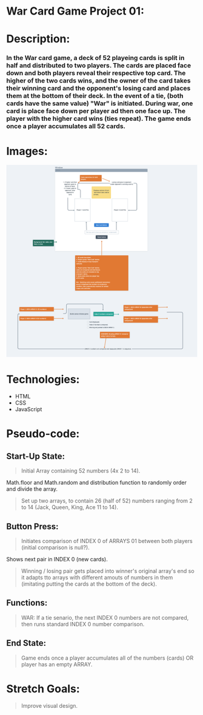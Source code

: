 # War Card Game Project 01:

# Description:
### In the War card game, a deck of 52 playeing cards is split in half and distributed to two players. The cards are placed face down and both players reveal their respective top card. The higher of the two cards wins, and the owner of the card takes their winning card and the opponent's losing card and places them at the bottom of their deck. In the event of a tie, (both cards have the same value) "War" is initiated. During war, one card is place face down per player ad then one face up. The player with the higher card wins (ties repeat). The game ends once a player accumulates all 52 cards.

# Images:
![War Card Game Project Wireframe](images/warFrame.png)


# Technologies:
- HTML
- CSS
- JavaScript

# Pseudo-code:


## Start-Up State:
> Initial Array containing 52 numbers (4x 2 to 14).

Math.floor and Math.random and distribution function to randomly order and divide the array.

>Set up two arrays, to contain 26 (half of 52) numbers ranging from 2 to 14 (Jack, Queen, King, Ace 11 to 14).

## Button Press:
>Initiates comparison of INDEX 0 of ARRAYS 01 between both players (initial comparison is null?).

Shows next pair in INDEX 0 (new cards).

>Winning / losing pair gets placed into winner's original array's end so it adapts tto arrays with different amouts of numbers in them (imitating putting the cards at the bottom of the deck).

## Functions:
>WAR: If a tie senario, the next INDEX 0 numbers are not compared, then runs standard INDEX 0 number comparison.

## End State:
>Game ends once a player accumulates all of the numbers (cards) OR player has an empty ARRAY.


# Stretch Goals:
>Improve visual design.



